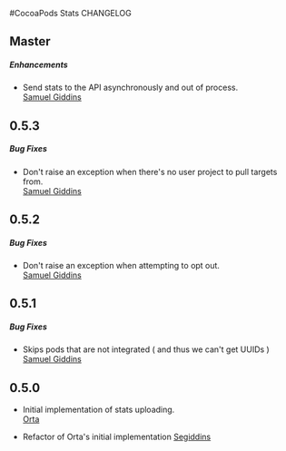 #CocoaPods Stats CHANGELOG

## Master

##### Enhancements

* Send stats to the API asynchronously and out of process.  
  [Samuel Giddins](https://github.com/segiddins)


## 0.5.3

##### Bug Fixes

* Don't raise an exception when there's no user project to pull targets from.  
  [Samuel Giddins](https://github.com/segiddins)


## 0.5.2

##### Bug Fixes

* Don't raise an exception when attempting to opt out.  
  [Samuel Giddins](https://github.com/segiddins)

## 0.5.1

##### Bug Fixes

* Skips pods that are not integrated ( and thus we can't get UUIDs )
  [Samuel Giddins](https://github.com/CocoaPods/cocoapods-stats/pull/15)


## 0.5.0

* Initial implementation of stats uploading.  
  [Orta](https://github.com/orta)

* Refactor of Orta's initial implementation
  [Segiddins](https://github.com/segiddins)
